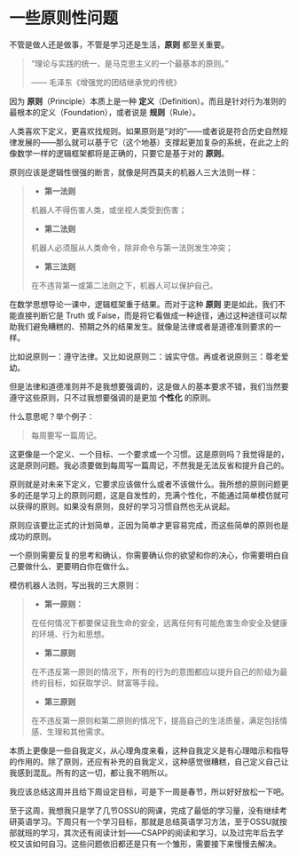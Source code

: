 # 一些原则性问题

不管是做人还是做事，不管是学习还是生活，**原则** 都至关重要。

> “理论与实践的统一，是马克思主义的一个最基本的原则。”
>
>  —— 毛泽东《增强党的团结继承党的传统》

因为 **原则**（Principle）本质上是一种 **定义**（Definition）。而且是针对行为准则的最根本的定义（Foundation），或者说是 **规则**（Rule）。

人类喜欢下定义，更喜欢找规则。如果原则是“对的”——或者说是符合历史自然规律发展的——那么就可以基于它（这个地基）支撑起更加复杂的系统，在此之上的像数学一样的逻辑框架都将是正确的，只要它是基于对的 **原则**。

原则应该是逻辑性很强的断言，就像是阿西莫夫的机器人三大法则一样：

> - **第一法则**
>
> 机器人不得伤害人类，或坐视人类受到伤害；
>
> - **第二法则**
>
> 机器人必须服从人类命令，除非命令与第一法则发生冲突；
>
> - **第三法则**
>
> 在不违背第一或第二法则之下，机器人可以保护自己。

在数学思想导论一课中，逻辑框架重于结果。而对于这种 **原则** 更是如此，我们不能直接判断它是 Truth 或 False，而是将它看做成一种途径，通过这种途径可以帮助我们避免糟糕的、预期之外的结果发生。就像是法律或者是道德准则要求的一样。

比如说原则一：遵守法律。又比如说原则二：诚实守信。再或者说原则三：尊老爱幼。

但是法律和道德准则并不是我想要强调的，这是做人的基本要求不错，我们当然要遵守这些原则，只不过我想要强调的是更加 **个性化** 的原则。

什么意思呢？举个例子：

> 每周要写一篇周记。

这更像是一个定义、一个目标、一个要求或一个习惯。这是原则吗？我觉得是的，这是原则问题。我必须要做到每周写一篇周记，不然我是无法反省和提升自己的。

原则就是对未来下定义，它要求应该做什么或者不该做什么。我所想的原则问题更多的还是学习上的原则问题，这是自发性的，充满个性化，不能通过简单模仿就可以获得的原则。如果没有原则，良好的学习习惯自然也无从说起。

原则应该要比正式的计划简单，正因为简单才更容易完成，而这些简单的原则也是成功的原则。

一个原则需要反复的思考和确认，你需要确认你的欲望和你的决心，你需要明白自己要做什么、更要明白你在做什么。

模仿机器人法则，写出我的三大原则：

> - **第一原则：**
>
> 在任何情况下都要保证我生命的安全，远离任何有可能危害生命安全及健康的环境、行为和思想。
>
> - **第二原则**
>
> 在不违反第一原则的情况下，所有的行为的意图都应以提升自己的阶级为最终的目标，如获取学识、财富等手段。
>
> - **第三原则**
>
> 在不违反第一原则和第二原则的情况下，提高自己的生活质量，满足包括情感、生理和其他需求。

本质上更像是一些自我定义，从心理角度来看，这种自我定义是有心理暗示和指导的作用的。除了原则，还应有补充的自我定义，这种感觉很糟糕，自己定义自己让我感到混乱。所有的这一切，都让我不明所以。

我应该总结这周并且给下周设定目标，可是下一周是春节，所以好好放松一下吧。

至于这周，我想我只是学了几节OSSU的网课，完成了最低的学习量，没有继续考研英语学习。下周只有一个学习目标，那就是总结英语学习方法，至于OSSU就按部就班的学习，其次还有阅读计划——CSAPP的阅读和学习，以及过完年后去学校又该如何自习。这些问题依旧都还是只有一个雏形，需要接下来慢慢去解决。